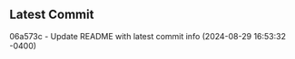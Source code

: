 
## Latest Commit
06a573c - Update README with latest commit info (2024-08-29 16:53:32 -0400) <Yunxi-Zhou>
